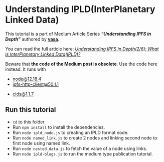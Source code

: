 # Understanding IPLD(InterPlanetary Linked Data)
This tutorial is a part of Medium Article Series ***"Understanding IPFS in Depth"*** authored by [**vasa**](https://vaibhavsaini.com).

You can read the full article here: [*Understanding IPFS in Depth(2/6): What is InterPlanetary Linked Data(IPLD)?*](https://medium.com/towardsblockchain/understanding-ipfs-in-depth-2-6-what-is-interplanetary-linked-data-ipld-c8c01551517b)

Beware that **the code of the Medium post is obsolete**. Use the code here instead. It runs with
* node@12.18.4
* ipfs-http-client@50.1.1
+ cids@1.1.7
## Run this tutorial
* `cd` to this folder
* Run `npm install` to install the dependencies.
* Run `node ipld_node.js` to creating an IPLD format node.
* Run `node named_link.js` to create 2 nodes and linking second node to first node using named link.
* Run `node nested_data.js` to fetch the value of a node using links.
* Run `node ipld-blogs.js` to run the medium type publication tutorial.
